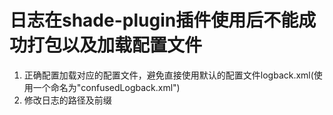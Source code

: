 # 日志在shade-plugin插件使用后不能成功打包以及加载配置文件
1. 正确配置加载对应的配置文件，避免直接使用默认的配置文件logback.xml(使用一个命名为"confusedLogback.xml")
2. 修改日志的路径及前缀